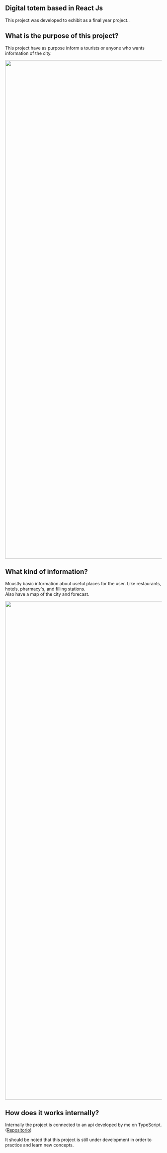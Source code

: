 <h2>Digital totem based in React Js</h2>
<p>This project was developed to exhibit as a final year project..</p>
<h2>What is the purpose of this project?</h2>
<p>This project have as purpose inform a tourists or anyone who wants information of the city.</p>
<img src="https://cdn.discordapp.com/attachments/843000775550042126/939225052199653406/unknown.png" width="1600px">
<h2>What kind of information?</h2>
<p>Moustly basic information about useful places for the user. Like restaurants, hotels, pharmacy's, and filling stations.<br />
    Also have a map of the city and forecast.
</p>
<img src="https://cdn.discordapp.com/attachments/843000775550042126/939224846611648562/unknown.png" width="1600px">
<h2>How does it works internally?</h2>
<p>Internally the project is connected to an api developed by me on TypeScript.(<a href="https://github.com/AgustinGalante19/typescript-totem-api">Repositorio</a>)</p>
<p>It should be noted that this project is still under development in order to practice and learn new concepts.</p>

